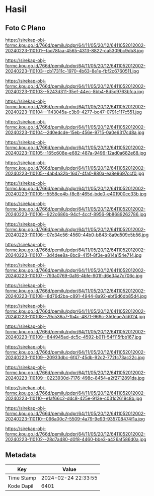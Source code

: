 # Hasil

## Foto C Plano

https://sirekap-obj-formc.kpu.go.id/766d/pemilu/pdpr/64/11/05/20/12/6411052012002-20240223-110101--fad78faa-4565-4313-8822-ca5309bc9db8.jpg

https://sirekap-obj-formc.kpu.go.id/766d/pemilu/pdpr/64/11/05/20/12/6411052012002-20240223-110103--cb17311c-1970-4b63-8e1e-fbf2c6760511.jpg

https://sirekap-obj-formc.kpu.go.id/766d/pemilu/pdpr/64/11/05/20/12/6411052012002-20240223-110103--5243d311-35ef-44ec-8bb4-8d5c9763bfca.jpg

https://sirekap-obj-formc.kpu.go.id/766d/pemilu/pdpr/64/11/05/20/12/6411052012002-20240223-110104--1143045a-c3b9-4277-bc47-0791c117c551.jpg

https://sirekap-obj-formc.kpu.go.id/766d/pemilu/pdpr/64/11/05/20/12/6411052012002-20240223-110104--2d0edcde-15eb-456e-9715-0a0e6317cd8a.jpg

https://sirekap-obj-formc.kpu.go.id/766d/pemilu/pdpr/64/11/05/20/12/6411052012002-20240223-110105--165c608e-e682-487a-9496-12ad0a682e68.jpg

https://sirekap-obj-formc.kpu.go.id/766d/pemilu/pdpr/64/11/05/20/12/6411052012002-20240223-110105--4ab4a32b-16d7-4fa0-880a-ea8e9697ccf0.jpg

https://sirekap-obj-formc.kpu.go.id/766d/pemilu/pdpr/64/11/05/20/12/6411052012002-20240223-110105--5558ce4b-f8c8-465d-bde0-e401900cc33b.jpg

https://sirekap-obj-formc.kpu.go.id/766d/pemilu/pdpr/64/11/05/20/12/6411052012002-20240223-110106--922c686b-94cf-4ccf-8956-9b8689262786.jpg

https://sirekap-obj-formc.kpu.go.id/766d/pemilu/pdpr/64/11/05/20/12/6411052012002-20240223-110106--07e34c56-4560-44b0-b843-8a9d509c5b56.jpg

https://sirekap-obj-formc.kpu.go.id/766d/pemilu/pdpr/64/11/05/20/12/6411052012002-20240223-110107--3d4dee8a-6bc9-415f-8f3e-a814a154e714.jpg

https://sirekap-obj-formc.kpu.go.id/766d/pemilu/pdpr/64/11/05/20/12/6411052012002-20240223-110107--793a0769-0a16-4bfe-901f-d6e34a7c706c.jpg

https://sirekap-obj-formc.kpu.go.id/766d/pemilu/pdpr/64/11/05/20/12/6411052012002-20240223-110108--8d76d2ba-c891-4944-8a92-ebf6d6db85d4.jpg

https://sirekap-obj-formc.kpu.go.id/766d/pemilu/pdpr/64/11/05/20/12/6411052012002-20240223-110108--79c536a7-1b4c-4871-969c-350eae7dd024.jpg

https://sirekap-obj-formc.kpu.go.id/766d/pemilu/pdpr/64/11/05/20/12/6411052012002-20240223-110109--844945ad-dc5c-4592-b011-54f115fbb167.jpg

https://sirekap-obj-formc.kpu.go.id/766d/pemilu/pdpr/64/11/05/20/12/6411052012002-20240223-110109--20933dbc-6f47-45db-92c2-772fc73ac22c.jpg

https://sirekap-obj-formc.kpu.go.id/766d/pemilu/pdpr/64/11/05/20/12/6411052012002-20240223-110109--0223930d-7176-498c-8454-a2f2712891da.jpg

https://sirekap-obj-formc.kpu.go.id/766d/pemilu/pdpr/64/11/05/20/12/6411052012002-20240223-110110--e1af66c2-ddc8-425e-913e-c031c2619c8b.jpg

https://sirekap-obj-formc.kpu.go.id/766d/pemilu/pdpr/64/11/05/20/12/6411052012002-20240223-110110--096a00c7-5509-4a79-9e93-935708474f1a.jpg

https://sirekap-obj-formc.kpu.go.id/766d/pemilu/pdpr/64/11/05/20/12/6411052012002-20240223-110102--28d7a480-d0f8-4460-bbe3-a426af586d0a.jpg


## Metadata

| Key        | Value               |
| ---------- | ------------------- |
| Time Stamp | 2024-02-24 22:33:55 |
| Kode Dapil | 6401                |



